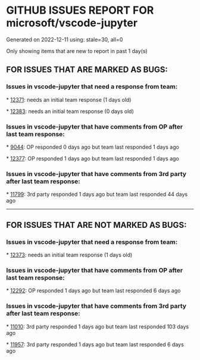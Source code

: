 
# GITHUB ISSUES REPORT FOR microsoft/vscode-jupyter


Generated on 2022-12-11 using: stale=30, all=0


Only showing items that are new to report in past 1 day(s)


## FOR ISSUES THAT ARE MARKED AS BUGS:


### Issues in vscode-jupyter that need a response from team:


\* [12371](https://github.com/microsoft/vscode-jupyter/issues/12371 "Unable to find widget 'jupyter-matplotlib' version '^0.11' from configured widget"): needs an initial team response (1 days old)

\* [12383](https://github.com/microsoft/vscode-jupyter/issues/12383 "[BUG] Unknown warning"): needs an initial team response (0 days old)

### Issues in vscode-jupyter that have comments from OP after last team response:


\* [9044](https://github.com/microsoft/vscode-jupyter/issues/9044 "Can't see variables in Variable Explorer (React stack overflow #185)"): OP responded 0 days ago but team last responded 1 days ago

\* [12377](https://github.com/microsoft/vscode-jupyter/issues/12377 "Interactive Jupyter Kernal hangs when starting with in a dev container environment"): OP responded 1 days ago but team last responded 1 days ago

### Issues in vscode-jupyter that have comments from 3rd party after last team response:


\* [11799](https://github.com/microsoft/vscode-jupyter/issues/11799 "VSCode Crashes when assigning list[many tuples] as a default function parameter (only when checking variables tab)"): 3rd party responded 1 days ago but team last responded 44 days ago

---

## FOR ISSUES THAT ARE NOT MARKED AS BUGS:


### Issues in vscode-jupyter that need a response from team:


\* [12373](https://github.com/microsoft/vscode-jupyter/issues/12373 "Create a custom test function that adds the @mandatory string, instead of adding it manually"): needs an initial team response (1 days old)

### Issues in vscode-jupyter that have comments from OP after last team response:


\* [12292](https://github.com/microsoft/vscode-jupyter/issues/12292 "Project names in kernel picker menu"): OP responded 1 days ago but team last responded 6 days ago

### Issues in vscode-jupyter that have comments from 3rd party after last team response:


\* [11010](https://github.com/microsoft/vscode-jupyter/issues/11010 "Jupyter kernel restarts when the `ipynb` file is renamed"): 3rd party responded 1 days ago but team last responded 103 days ago

\* [11957](https://github.com/microsoft/vscode-jupyter/issues/11957 "Change tests to account for lazy loading of controllers and Python environments"): 3rd party responded 1 days ago but team last responded 6 days ago
